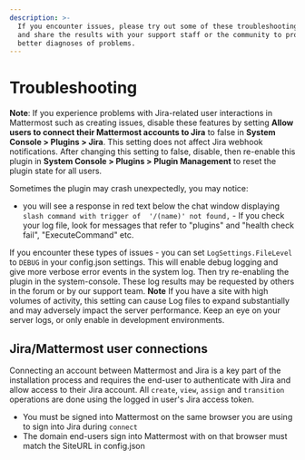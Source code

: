 ```yaml
---
description: >-
  If you encounter issues, please try out some of these troubleshooting steps
  and share the results with your support staff or the community to provide
  better diagnoses of problems.
---
```


# Troubleshooting

**Note**: If you experience problems with Jira-related user interactions in Mattermost such as creating issues, disable these features by setting **Allow users to connect their Mattermost accounts to Jira** to false in **System Console &gt; Plugins &gt; Jira**. This setting does not affect Jira webhook notifications. After changing this setting to false, disable, then re-enable this plugin in **System Console &gt; Plugins &gt; Plugin Management** to reset the plugin state for all users.

Sometimes the plugin may crash unexpectedly, you may notice:

* you will see a response in red text below the chat window displaying `slash command with trigger of  '/(name)' not found,`  - If you check your log file, look for messages that refer to "plugins" and "health check fail", "ExecuteCommand" etc. 

If you encounter these types of issues - you can set `LogSettings.FileLevel` to `DEBUG` in your config.json settings. This will enable debug logging and give more verbose error events in the system log. Then try re-enabling the plugin in the system-console. These log results may be requested by others in the forum or by our support team. **Note** If you have a site with high volumes of activity, this setting can cause Log files to expand substantially and may adversely impact the server performance. Keep an eye on your server logs, or only enable in development environments.

## Jira/Mattermost user connections

Connecting an account between Mattermost and Jira is a key part of the installation process and requires the end-user to authenticate with Jira and allow access to their Jira account. All `create`, `view`, `assign` and `transition` operations are done using the logged in user's Jira access token.

* You must be signed into Mattermost on the same browser you are using to sign into Jira during `connect`
* The domain end-users sign into Mattermost with on that browser must match the SiteURL in config.json

